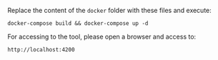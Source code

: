Replace the content of the `docker` folder with these files and execute:

```
docker-compose build && docker-compose up -d
```

For accessing to the tool, please open a browser and access to:

```
http://localhost:4200
```